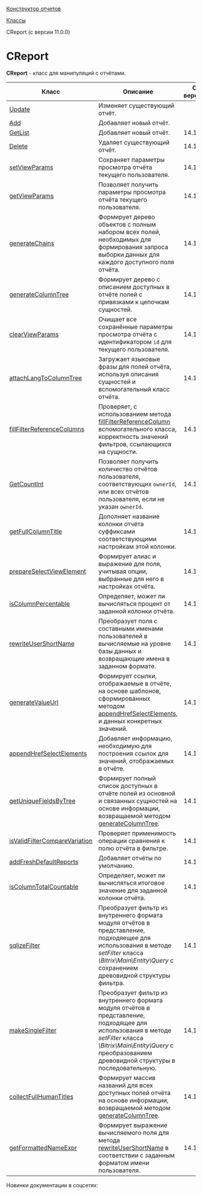 [Конструктор отчетов](/api_help/report/index.php)

[Классы](/api_help/report/classes/index.php)

CReport (с версии 11.0.0)

CReport
=======

**CReport** - класс для манипуляций с отчётами.

| Класс | Описание | С версии |
| --- | --- | --- |
| [Update](/api_help/report/classes/creport/update.php) | Изменяет существующий отчёт. |  |
| [Add](/api_help/report/classes/creport/add.php) | Добавляет новый отчёт. |  |
| [GetList](/api_help/report/classes/creport/getlist.php) | Добавляет новый отчёт. | 14.1.1 |
| [Delete](/api_help/report/classes/creport/delete.php) | Удаляет существующий отчёт. | 14.1.1 |
| [setViewParams](/api_help/report/classes/creport/setviewparams.php) | Сохраняет параметры просмотра отчёта текущего пользователя. | 14.1.1 |
| [getViewParams](/api_help/report/classes/creport/getviewparams.php) | Позволяет получить параметры просмотра отчёта текущего пользователя. | 14.1.1 |
| [generateChains](/api_help/report/classes/creport/generatechains.php) | Формирует дерево объектов с полным набором всех полей, необходимых для формирования запроса выборки данных для каждого доступного поля отчёта. | 14.1.1 |
| [generateColumnTree](/api_help/report/classes/creport/generatecolumntree.php) | Формирует дерево с описанием доступных в отчёте полей с привязками к цепочкам сущностей. | 14.1.1 |
| [clearViewParams](/api_help/report/classes/creport/clearviewparams.php) | Очищает все сохранённые параметры просмотра отчёта с идентификатором `id` для текущего пользователя. | 14.1.1 |
| [attachLangToColumnTree](/api_help/report/classes/creport/attachlangtocolumntree.php) | Загружает языковые фразы для полей отчёта, используя описания сущностей и вспомогательный класс отчёта. | 14.1.1 |
| [fillFilterReferenceColumns](/api_help/report/classes/creport/fillfilterreferencecolumns.php) | Проверяет, с использованием метода [fillFilterReferenceColumn](/api_help/report/classes/creport/fillfilterreferencecolumns.php) вспомогательного класса, корректность значений фильтров, ссылающихся на сущности. | 14.1.1 |
| [GetCountInt](/api_help/report/classes/creport/getcountint.php) | Позволяет получить количество отчётов пользователя, соответствующих `ownerId`, или всех отчётов пользователя, если не указан `ownerId`. | 14.1.1 |
| [getFullColumnTitle](/api_help/report/classes/creport/getfullcolumntitle.php) | Дополняет название колонки отчёта суффиксами соответствующими настройкам этой колонки. | 14.1.1 |
| [prepareSelectViewElement](/api_help/report/classes/creport/prepareselectviewelement.php) | Формирует алиас и выражение для поля, учитывая опции, выбранные для него в настройках отчёта. | 14.1.1 |
| [isColumnPercentable](/api_help/report/classes/creport/columnpercentable.php) | Определяет, может ли вычисляться процент от заданной колонки отчёта. | 14.1.1 |
| [rewriteUserShortName](/api_help/report/classes/creport/rewriteusershortname.php) | Преобразует поля с составными именами пользователей в вычисляемые на уровне базы данных и возвращающие имена в заданном формате. | 14.1.1 |
| [generateValueUrl](/api_help/report/classes/creport/generatevalueurl.php) | Формирует ссылки, отображаемые в отчёте, на основе шаблонов, сформированных методом [appendHrefSelectElements](/api_help/report/classes/creport/appendhrefselectelements.php), и данных конкретных значений. | 14.1.1 |
| [appendHrefSelectElements](/api_help/report/classes/creport/appendhrefselectelements.php) | Добавляет информацию, необходимую для построения ссылок для значений, отображаемых в отчёте. | 14.1.1 |
| [getUniqueFieldsByTree](/api_help/report/classes/creport/getuniquefieldsbytree.php) | Формирует полный список доступных в отчёте полей из основной и связанных сущностей на основе информации, возвращаемой методом [generateColumnTree](/api_help/report/classes/creport/generatecolumntree.php). | 14.1.1 |
| [isValidFilterCompareVariation](/api_help/report/classes/creport/isvalidfiltercomparevariation.php) | Проверяет применимость операции сравнения к полю отчёта в фильтре. | 14.1.1 |
| [addFreshDefaultReports](/api_help/report/classes/creport/addfreshdefaultreports.php) | Добавляет отчёты по умолчанию. | 14.1.1 |
| [isColumnTotalCountable](/api_help/report/classes/creport/iscolumntotalcountable.php) | Определяет, может ли вычисляться итоговое значение для заданной колонки отчёта. | 14.1.1 |
| [sqlizeFilter](/api_help/report/classes/creport/sqlizefilter.php) | Преобразует фильтр из внутреннего формата модуля отчётов в представление, подходяещее для использования в методе *setFilter* класса *\Bitrix\Main\Entity\Query* с сохранением древовидной структуры фильтра. | 14.1.1 |
| [makeSingleFilter](/api_help/report/classes/creport/makesinglefilter.php) | Преобразует фильтр из внутреннего формата модуля отчётов в представление, подходящее для использования в методе *setFilter* класса *\Bitrix\Main\Entity\Query* с преобразованием древовидной структуры в последовательную. | 14.1.1 |
| [collectFullHumanTitles](/api_help/report/classes/creport/collectfullhumantitles.php) | Формирует массив названий для всех доступных полей отчёта на основе информации, возвращаемой методом [generateColumnTree](/api_help/report/classes/creport/generatecolumntree.php). | 14.1.1 |
| [getFormattedNameExpr](/api_help/report/classes/creport/getformattednameexpr.php) | Формирует выражение вычисляемого поля для метода [rewriteUserShortName](/api_help/report/classes/creport/rewriteusershortname.php) в соответствии с заданным форматом имени пользователя. | 14.1.1 |

Новинки документации в соцсетях: